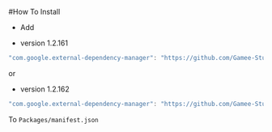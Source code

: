 #How To Install

- Add 

+ version 1.2.161
```csharp
"com.google.external-dependency-manager": "https://github.com/Gamee-Studio/external-dependency-manager.git?path=Assets/_Root#1.2.161-pre1",
```
or

+ version 1.2.162
```csharp
"com.google.external-dependency-manager": "https://github.com/Gamee-Studio/external-dependency-manager.git?path=Assets/_Root#1.2.162",
```

To `Packages/manifest.json`